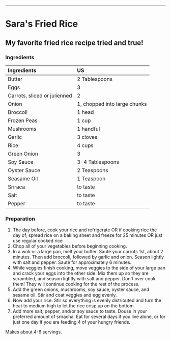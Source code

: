 ---

# Sara's Fried Rice 
## My favorite fried rice recipe tried and true! 

### Ingredients

|Ingredients | US    |
|:-----------|:------|
| Butter     | 2 Tablespoons  |
| Eggs      | 3  |
| Carrots, sliced or julienned      | 2 |
| Onion      | 1, chopped into large chunks |
| Broccoli      | 1 head |
| Frozen Peas       | 1 cup |
| Mushrooms       | 1 handful |
| Garlic       | 3 cloves |
| Rice      | 4 cups |
| Green Onion       | 3 |
| Soy Sauce       | 3-4 Tablespoons |
| Oyster Sauce       | 2 Teaspoons |
| Seasame Oil      | 1 Teaspoon |
| Sriraca       | to taste |
| Salt       | to taste |
| Pepper       | to taste


### Preparation

1. The day before, cook your rice and refrigerate OR if cooking rice the day of, 
	spread rice on a baking sheet and freeze for 25 minutes OR just use regular cooked rice 
2. Chop all of your vegetables before beginning cooking. 
3. In a wok or a large pan, melt your butter. Sauté your carrots 1st, about 2 minutes.
	Then add broccoli, followed by garlic and onion. Season lightly with salt and pepper. Sauté for approximately 6 minutes. 
4. While veggies finish cooking, move veggies to the side of your large pan and crack your eggs into the other side. Mix them up so they are scrambled, 
	and season lightly with salt and pepper. Don't over cook them! They will continue cooking for the rest of the process. 
5. Add the green onions, mushrooms, soy sauce, oyster sauce, and sesame oil. Stir and coat veggies and egg evenly. 
6. Now add your rice. Stir so everything is evenly distributed and turn the heat to medium high to let the rice crisp up on the bottom. 
7. Add more salt, pepper, and/or soy sauce to taste. Douse in your preferred amount of sriracha. Eat for several days if you live alone, or for just one day if you 
	are feeding 4 of your hungry friends.

Makes about 4-6 servings. 